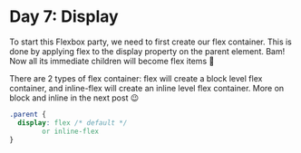 # Day 7: Display

To start this Flexbox party, we need to first create our flex container. This is done by applying flex to the display property on the parent element. Bam! Now all its immediate children will become flex items 🎊

There are 2 types of flex container: flex will create a block level flex container, and inline-flex will create an inline level flex container. More on block and inline in the next post 😉

<!-- prettier-ignore -->
```css
.parent {
  display: flex /* default */
        or inline-flex
}
```
